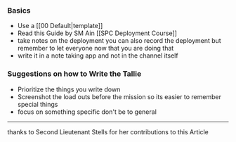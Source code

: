 ### Basics 
- Use a [[00 Default|template]]
- Read this Guide by SM Ain [[SPC Deployment Course]]
- take notes on the deployment you can also record the deployment but remember to let everyone now that you are doing that 
- write it in a note taking app and not in the channel itself

### Suggestions on how to Write the Tallie
- Prioritize the things you write down 
- Screenshot the load outs before the mission so its easier to remember special things 
- focus on something specific don't be to general

****
thanks to Second Lieutenant Stells for her contributions to this Article